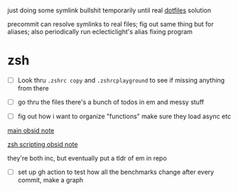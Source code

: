 just doing some symlink bullshit temporarily until real [dotfiles](obsidian://open?vault=Ext%20Brain&file=dotfiles) solution



precommit can resolve symlinks to real files; fig out same thing but for aliases; also periodically run eclecticlight's alias fixing program

# zsh

- [ ] Look thru `.zshrc copy` and `.zshrcplayground` to see if missing anything from there

- [ ] go thru the files there's a bunch of todos in em and messy stuff
- [ ] fig out how i want to organize "functions" make sure they load async etc

[main obsid note](obsidian://open?vault=Ext%20Brain&file=Shell%20Commands)

[zsh scripting obsid note](obsidian://open?vault=Ext%20Brain&file=zsh%20scripting)

they're both inc, but eventually put a tldr of em in repo

- [ ] set up gh action to test how all the benchmarks change after every commit, make a graph

